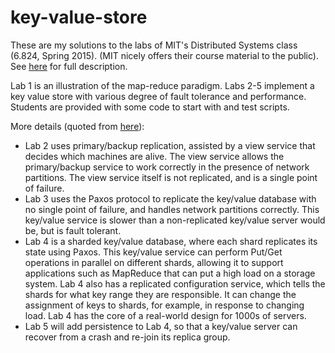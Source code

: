 # key-value-store

These are my solutions to the labs of MIT's Distributed Systems class (6.824, Spring 2015). (MIT nicely offers their course material to the public).
See [here](http://nil.csail.mit.edu/6.824/2015) for full description.

Lab 1 is an illustration of the map-reduce paradigm. Labs 2-5 implement a key value store with various degree of fault tolerance and performance.
Students are provided with some code to start with and test scripts.

More details (quoted from [here](http://nil.csail.mit.edu/6.824/2015/labs/lab-2.html)):

* Lab 2 uses primary/backup replication, assisted by a view service that decides which machines are alive. The view service allows the primary/backup service to work correctly in the presence of network partitions. The view service itself is not replicated, and is a single point of failure.
* Lab 3 uses the Paxos protocol to replicate the key/value database with no single point of failure, and handles network partitions correctly. This key/value service is slower than a non-replicated key/value server would be, but is fault tolerant.
* Lab 4 is a sharded key/value database, where each shard replicates its state using Paxos. This key/value service can perform Put/Get operations in parallel on different shards, allowing it to support applications such as MapReduce that can put a high load on a storage system. Lab 4 also has a replicated configuration service, which tells the shards for what key range they are responsible. It can change the assignment of keys to shards, for example, in response to changing load. Lab 4 has the core of a real-world design for 1000s of servers.
* Lab 5 will add persistence to Lab 4, so that a key/value server can recover from a crash and re-join its replica group.
